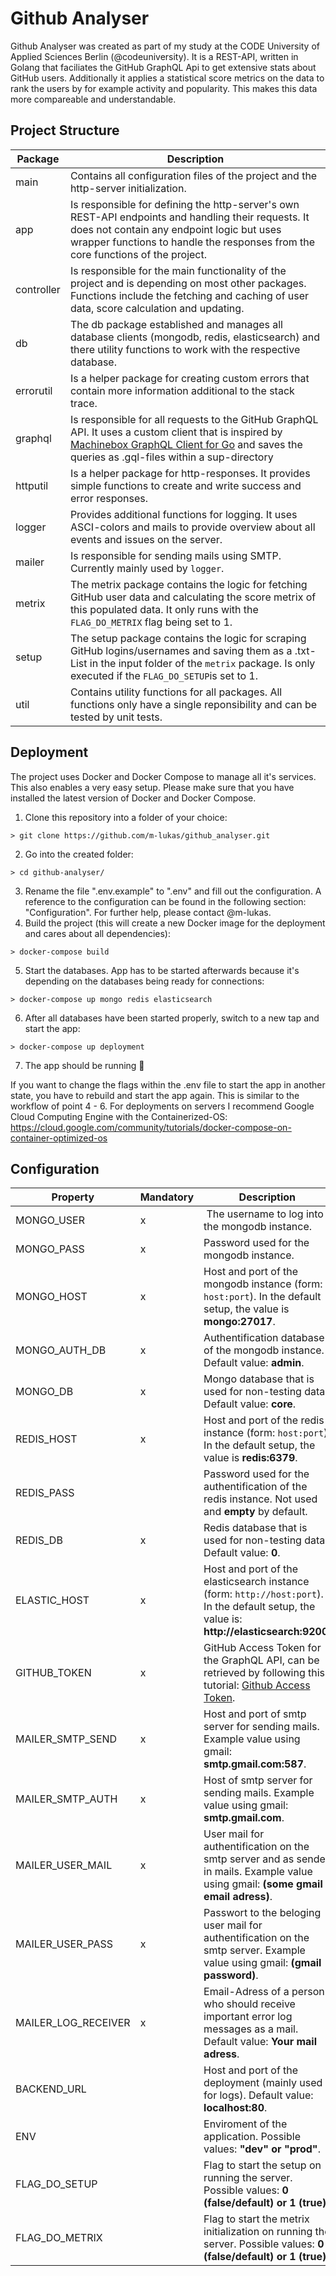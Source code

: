 # Github Analyser

Github Analyser was created as part of my study at the CODE University of Applied Sciences Berlin (@codeuniversity).
It is a REST-API, written in Golang that faciliates the GitHub GraphQL Api to get extensive stats about
GitHub users. Additionally it applies a statistical score metrics on the data to rank the users by for example
activity and popularity. This makes this data more compareable and understandable.

## Project Structure

Package | Description
------------ | -------------
main | Contains all configuration files of the project and the http-server initialization.
app | Is responsible for defining the http-server's own REST-API endpoints and handling their requests. It does not contain any endpoint logic but uses wrapper functions to handle the responses from the core functions of the project.
controller | Is responsible for the main functionality of the project and is depending on most other packages. Functions include the fetching and caching of user data, score calculation and updating.
db | The db package established and manages all database clients (mongodb, redis, elasticsearch) and there utility functions to work with the respective database.
errorutil | Is a helper package for creating custom errors that contain more information additional to the stack trace.
graphql | Is responsible for all requests to the GitHub GraphQL API. It uses a custom client that is inspired by [Machinebox GraphQL Client for Go](http://github.com/machinebox/graphql) and saves the queries as .gql-files within a sup-directory
httputil | Is a helper package for http-responses. It provides simple functions to create and write success and error responses.
logger | Provides additional functions for logging. It uses ASCI-colors and mails to provide overview about all events and issues on the server.
mailer | Is responsible for sending mails using SMTP. Currently mainly used by `logger`.
metrix | The metrix package contains the logic for fetching GitHub user data and calculating the score metrix of this populated data. It only runs with the `FLAG_DO_METRIX` flag being set to 1.
setup | The setup package contains the logic for scraping GitHub logins/usernames and saving them as a .txt-List in the input folder of the `metrix` package. Is only executed if the `FLAG_DO_SETUP`is set to 1.
util | Contains utility functions for all packages. All functions only have a single reponsibility and can be tested by unit tests.

## Deployment

The project uses Docker and Docker Compose to manage all it's services. This also enables a very easy setup.
Please make sure that you have installed the latest version of Docker and Docker Compose.

1. Clone this repository into a folder of your choice:
```shell
> git clone https://github.com/m-lukas/github_analyser.git
```
2. Go into the created folder:
```shell
> cd github-analyser/
```
3. Rename the file ".env.example" to ".env" and fill out the configuration. A reference to the configuration can be found in the following section: "Configuration". For further help, please contact @m-lukas.
4. Build the project (this will create a new Docker image for the deployment and cares about all dependencies):
```shell
> docker-compose build
```
5. Start the databases. App has to be started afterwards because it's depending on the databases being ready for connections:
```shell
> docker-compose up mongo redis elasticsearch
```
6. After all databases have been started properly, switch to a new tap and start the app:
```shell
> docker-compose up deployment
```
7. The app should be running 🎉

If you want to change the flags within the .env file to start the app in another state, you have to rebuild and start the app again. This is similar to the workflow of point 4 - 6.
For deployments on servers I recommend Google Cloud Computing Engine with the Containerized-OS: https://cloud.google.com/community/tutorials/docker-compose-on-container-optimized-os

## Configuration

Property | Mandatory | Description
------------ | ---- | -------------
MONGO_USER | x | The username to log into the mongodb instance.
MONGO_PASS | x | Password used for the mongodb instance.
MONGO_HOST | x | Host and port of the mongodb instance (form: `host:port`). In the default setup, the value is **mongo:27017**.
MONGO_AUTH_DB | x | Authentification database of the mongodb instance. Default value: **admin**.
MONGO_DB | x | Mongo database that is used for non-testing data. Default value: **core**.
REDIS_HOST | x | Host and port of the redis instance (form: `host:port`). In the default setup, the value is **redis:6379**.
REDIS_PASS |   | Password used for the authentification of the redis instance. Not used and **empty** by default.
REDIS_DB | x | Redis database that is used for non-testing data. Default value: **0**.
ELASTIC_HOST | x | Host and port of the elasticsearch instance (form: `http://host:port`). In the default setup, the value is: **http://elasticsearch:9200**.
GITHUB_TOKEN | x | GitHub Access Token for the GraphQL API, can be retrieved by following this tutorial: [Github Access Token](https://help.github.com/en/articles/creating-a-personal-access-token-for-the-command-line).
MAILER_SMTP_SEND | x | Host and port of smtp server for sending mails. Example value using gmail: **smtp.gmail.com:587**.
MAILER_SMTP_AUTH | x | Host of smtp server for sending mails. Example value using gmail: **smtp.gmail.com**.
MAILER_USER_MAIL | x | User mail for authentification on the smtp server and as sender in mails. Example value using gmail: **(some gmail email adress)**.
MAILER_USER_PASS | x | Passwort to the beloging user mail for authentification on the smtp server. Example value using gmail: **(gmail password)**.
MAILER_LOG_RECEIVER | x | Email-Adress of a person who should receive important error log messages as a mail. Default value: **Your mail adress**.
BACKEND_URL |   | Host and port of the deployment (mainly used for logs). Default value: **localhost:80**.
ENV |   | Enviroment of the application. Possible values: **"dev" or "prod"**.
FLAG_DO_SETUP |   | Flag to start the setup on running the server. Possible values: **0 (false/default) or 1 (true)**.
FLAG_DO_METRIX |   | Flag to start the metrix initialization on running the server. Possible values: **0 (false/default) or 1 (true)**.
